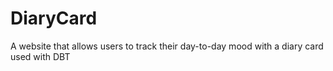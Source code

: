 # DiaryCard
A website that allows users to track their day-to-day mood with a diary card used with DBT
